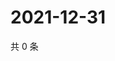 # 2021-12-31

共 0 条

<!-- BEGIN WEIBO -->
<!-- 最后更新时间 Fri Dec 31 2021 14:18:36 GMT+0800 (China Standard Time) -->

<!-- END WEIBO -->
